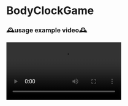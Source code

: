 # BodyClockGame

### 🕰️usage example video🕰️
<video src="https://github.com/user-attachments/assets/fd4826ff-d8e2-434c-ac9c-0d71ea2fb032">

